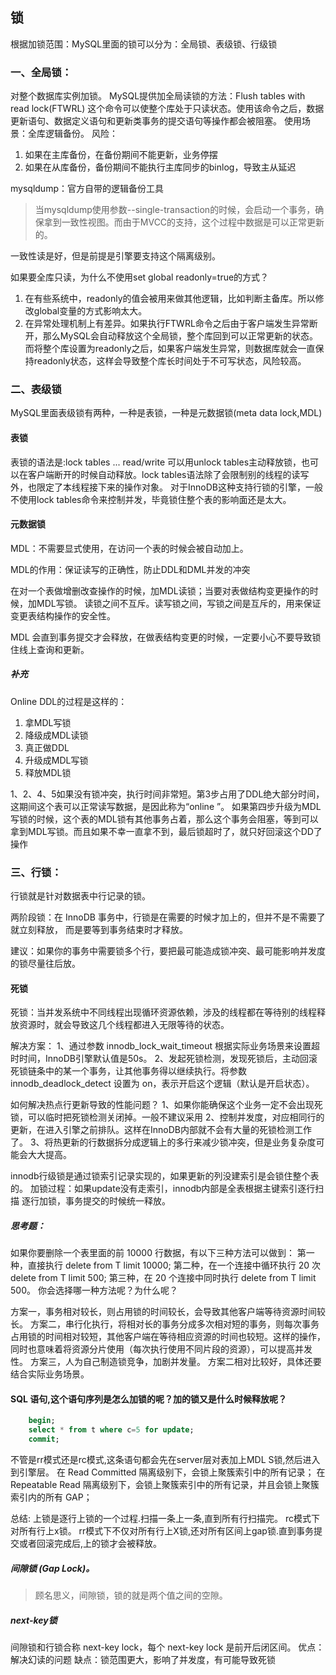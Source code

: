 ## 锁
根据加锁范围：MySQL里面的锁可以分为：全局锁、表级锁、行级锁

### 一、全局锁：
对整个数据库实例加锁。
MySQL提供加全局读锁的方法：Flush tables with read lock(FTWRL)
这个命令可以使整个库处于只读状态。使用该命令之后，数据更新语句、数据定义语句和更新类事务的提交语句等操作都会被阻塞。
使用场景：全库逻辑备份。
风险：
1. 如果在主库备份，在备份期间不能更新，业务停摆
2. 如果在从库备份，备份期间不能执行主库同步的binlog，导致主从延迟

mysqldump：官方自带的逻辑备份工具
> 当mysqldump使用参数--single-transaction的时候，会启动一个事务，确保拿到一致性视图。而由于MVCC的支持，这个过程中数据是可以正常更新的。

一致性读是好，但是前提是引擎要支持这个隔离级别。

如果要全库只读，为什么不使用set global readonly=true的方式？
1. 在有些系统中，readonly的值会被用来做其他逻辑，比如判断主备库。所以修改global变量的方式影响太大。
2. 在异常处理机制上有差异。如果执行FTWRL命令之后由于客户端发生异常断开，那么MySQL会自动释放这个全局锁，整个库回到可以正常更新的状态。而将整个库设置为readonly之后，如果客户端发生异常，则数据库就会一直保持readonly状态，这样会导致整个库长时间处于不可写状态，风险较高。

### 二、表级锁
MySQL里面表级锁有两种，一种是表锁，一种是元数据锁(meta data lock,MDL)
#### 表锁
表锁的语法是:lock tables ... read/write
可以用unlock tables主动释放锁，也可以在客户端断开的时候自动释放。lock tables语法除了会限制别的线程的读写外，也限定了本线程接下来的操作对象。
对于InnoDB这种支持行锁的引擎，一般不使用lock tables命令来控制并发，毕竟锁住整个表的影响面还是太大。
#### 元数据锁
MDL：不需要显式使用，在访问一个表的时候会被自动加上。

MDL的作用：保证读写的正确性，防止DDL和DML并发的冲突

在对一个表做增删改查操作的时候，加MDL读锁；当要对表做结构变更操作的时候，加MDL写锁。
读锁之间不互斥。读写锁之间，写锁之间是互斥的，用来保证变更表结构操作的安全性。

MDL 会直到事务提交才会释放，在做表结构变更的时候，一定要小心不要导致锁住线上查询和更新。

##### 补充
Online DDL的过程是这样的：
1. 拿MDL写锁
2. 降级成MDL读锁
3. 真正做DDL
4. 升级成MDL写锁
5. 释放MDL锁

1、2、4、5如果没有锁冲突，执行时间非常短。第3步占用了DDL绝大部分时间，这期间这个表可以正常读写数据，是因此称为“online ”。
如果第四步升级为MDL写锁的时候，这个表的MDL锁有其他事务占着，那么这个事务会阻塞，等到可以拿到MDL写锁。而且如果不幸一直拿不到，最后锁超时了，就只好回滚这个DD了操作


### 三、行锁：
行锁就是针对数据表中行记录的锁。

两阶段锁：在 InnoDB 事务中，行锁是在需要的时候才加上的，但并不是不需要了就立刻释放， 而是要等到事务结束时才释放。

建议：如果你的事务中需要锁多个行，要把最可能造成锁冲突、最可能影响并发度的锁尽量往后放。

#### 死锁
死锁：当并发系统中不同线程出现循环资源依赖，涉及的线程都在等待别的线程释放资源时，就会导致这几个线程都进入无限等待的状态。

解决方案：
1、通过参数 innodb_lock_wait_timeout 根据实际业务场景来设置超时时间，InnoDB引擎默认值是50s。
2、发起死锁检测，发现死锁后，主动回滚死锁链条中的某一个事务，让其他事务得以继续执行。将参数 innodb_deadlock_detect 设置为 on，表示开启这个逻辑（默认是开启状态）。

如何解决热点行更新导致的性能问题？
1、如果你能确保这个业务一定不会出现死锁，可以临时把死锁检测关闭掉。一般不建议采用
2、控制并发度，对应相同行的更新，在进入引擎之前排队。这样在InnoDB内部就不会有大量的死锁检测工作了。
3、将热更新的行数据拆分成逻辑上的多行来减少锁冲突，但是业务复杂度可能会大大提高。

innodb行级锁是通过锁索引记录实现的，如果更新的列没建索引是会锁住整个表的。
加锁过程：如果update没有走索引，innodb内部是全表根据主键索引逐行扫描 逐行加锁，事务提交的时候统一释放。

##### 思考题：
如果你要删除一个表里面的前 10000 行数据，有以下三种方法可以做到：
第一种，直接执行 delete from T limit 10000;
第二种，在一个连接中循环执行 20 次 delete from T limit 500;
第三种，在 20 个连接中同时执行 delete from T limit 500。
你会选择哪一种方法呢？为什么呢？

方案一，事务相对较长，则占用锁的时间较长，会导致其他客户端等待资源时间较长。
方案二，串行化执行，将相对长的事务分成多次相对短的事务，则每次事务占用锁的时间相对较短，其他客户端在等待相应资源的时间也较短。这样的操作，同时也意味着将资源分片使用（每次执行使用不同片段的资源），可以提高并发性。
方案三，人为自己制造锁竞争，加剧并发量。
方案二相对比较好，具体还要结合实际业务场景。



#### SQL 语句,这个语句序列是怎么加锁的呢？加的锁又是什么时候释放呢？
~~~sql
    begin;
    select * from t where c=5 for update;
    commit;
~~~
不管是rr模式还是rc模式,这条语句都会先在server层对表加上MDL S锁,然后进入到引擎层。
在 Read Committed 隔离级别下，会锁上聚簇索引中的所有记录；
在 Repeatable Read 隔离级别下，会锁上聚簇索引中的所有记录，并且会锁上聚簇索引内的所有 GAP；

总结:
上锁是逐行上锁的一个过程.扫描一条上一条,直到所有行扫描完。
rc模式下对所有行上x锁。
rr模式下不仅对所有行上X锁,还对所有区间上gap锁.直到事务提交或者回滚完成后,上的锁才会被释放。


##### 间隙锁 (Gap Lock)。
> 顾名思义，间隙锁，锁的就是两个值之间的空隙。

##### next-key锁
间隙锁和行锁合称 next-key lock，每个 next-key lock 是前开后闭区间。
优点：解决幻读的问题
缺点：锁范围更大，影响了并发度，有可能导致死锁